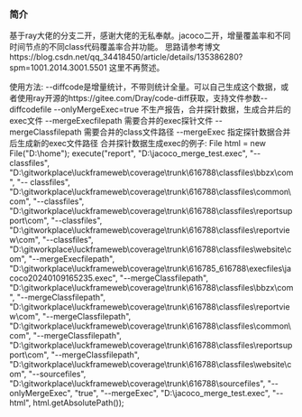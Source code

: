 ### 简介
   基于ray大佬的分支二开，感谢大佬的无私奉献。jacoco二开，增量覆盖率和不同时间节点的不同class代码覆盖率合并功能。
 思路请参考博文https://blog.csdn.net/qq_34418450/article/details/135386280?spm=1001.2014.3001.5501
 这里不再赘述。

使用方法: 
--diffcode是增量统计，不带则统计全量。可以自己生成这个数据，或者使用ray开源的https://gitee.com/Dray/code-diff获取，支持文件参数--diffcodefile
--onlyMergeExec=true 不生产报告，合并探针数据，生成合并后的exec文件 
--mergeExecfilepath 需要合并的exec探针文件
 --mergeClassfilepath 需要合并的class文件路径
 --mergeExec 指定探针数据合并后生成新的exec文件路径 
合并探针数据生成exec的例子: 
File html = new File("D:\home"); 
 execute("report", "D:\jacoco_merge_test.exec", "--classfiles", "D:\gitworkplace\luckframeweb\coverage\trunk\616788\classfiles\bbzx\com", "-- 
 classfiles", "D:\gitworkplace\luckframeweb\coverage\trunk\616788\classfiles\common\com", "--classfiles", "D:\gitworkplace\luckframeweb\coverage\trunk\616788\classfiles\reportsupport\com", "--classfiles", "D:\gitworkplace\luckframeweb\coverage\trunk\616788\classfiles\reportview\com", "--classfiles", "D:\gitworkplace\luckframeweb\coverage\trunk\616788\classfiles\website\com", "--mergeExecfilepath", "D:\gitworkplace\luckframeweb\coverage\trunk\616785_616788\execfiles\jacoco20240109165235.exec", "--mergeClassfilepath", "D:\gitworkplace\luckframeweb\coverage\trunk\616788\classfiles\bbzx\com", "--mergeClassfilepath", "D:\gitworkplace\luckframeweb\coverage\trunk\616788\classfiles\reportview\com", "--mergeClassfilepath", "D:\gitworkplace\luckframeweb\coverage\trunk\616788\classfiles\common\com", "--mergeClassfilepath", "D:\gitworkplace\luckframeweb\coverage\trunk\616788\classfiles\reportsupport\com", "--mergeClassfilepath", "D:\gitworkplace\luckframeweb\coverage\trunk\616788\classfiles\website\com", "--sourcefiles", "D:\gitworkplace\luckframeweb\coverage\trunk\616788\sourcefiles", "--onlyMergeExec", "true", "--mergeExec", "D:\jacoco_merge_test.exec", "--html", html.getAbsolutePath());